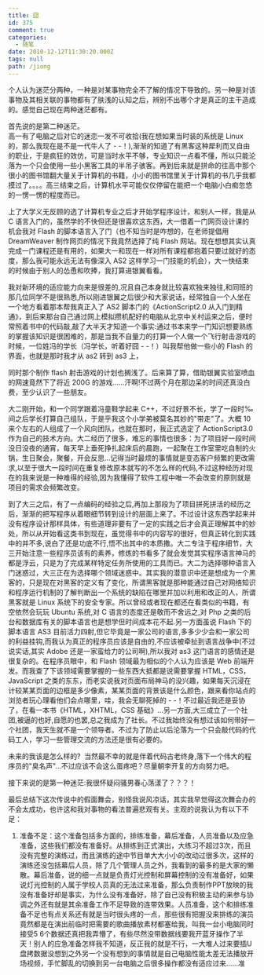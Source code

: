 ```yaml
---
title: 囧
id: 375
comment: true
categories:
  - 随笔
date: 2010-12-12T11:30:20.000Z
tags: null
path: /jiong
---
```


个人认为迷茫分两种，一种是对某事物完全不了解的情况下导致的。另一种是对该事物及其相关联的事物都有了肤浅的认知之后，辨别不出哪个才是真正的主干造成的。感觉自己现在两种迷茫都有。

首先说的是第二种迷茫。  
高一有了电脑之后对它的迷恋一发不可收拾(我在想如果当时装的系统是 Linux 的，那么我现在是不是一代牛人了 - -！),渐渐的知道了有黑客这种犀利而又自由的职业，于是疯狂的效仿，可是当时水平不够，专业知识一点看不懂，所以只能沦落为一个只会使用一些小黑客工具的半吊子骇客。再到后来就是拼命的往高中那个很小的图书馆翻大量关于计算机的书籍，小小的图书馆里关于计算机的书几乎我都摸过了。。。。高三结束之后，计算机水平可能仅仅停留在能把一个电脑小白痴忽悠的一愣一愣的程度而已。

上了大学义无反顾的选了计算机专业之后才开始学程序设计，和别人一样，我是从 C 语言入门的，虽然学的不快但还是很喜欢这东西，大一借着一门网页设计课的机会我对 Flash 的脚本语言入了门（也不知当时是咋想的，在老师提倡用 DreamWeaver 制作网页的情况下我竟然选择了纯 Flash 网站。现在想想其实认真完成一门课程还是有用的，如果大一和现在一样对所有课程都抱着只要过就好的态度，那么我可能永远无法有像深入 AS2 这样学习一门技能的机会），大一快结束的时候由于别人的怂恿和吹捧，我打算进银翼看看。

我对新环境的适应能力向来是很差的,况且自己本身就比较喜欢独来独往,和同班的那几位同学不是很熟悉,所以刚进银翼之后很少和大家说话，经常独自一个人坐在一个地方看着那本帮我真正入了 AS2 脚本门的《ActionScript2.0 从入门到精通》，到后来那台自己通过网上模拟攒机配好的电脑从北京中关村运来之后，便时常照着书中的代码敲,敲了大半天才知道一个事实:通过书本来学一门知识想要熟练的掌握该知识是很困难的，那是当我不自量力的打算一个人做一个飞行射击游戏的时候，一位姓冯的学长（冯学长，听着好囧 - -！）叫我帮他做一些小的 Flash 的界面，也就是那时我才从 as2 转到 as3 上，

 <!--more-->  

同时那个制作 flash 射击游戏的计划也搁浅了。后来算了算，借助银翼实验室喷血的网速竟然下了将近 200G 的游戏……汗啊!不过两个月在那边呆的时间还真没白费，至少认识了一些朋友。

大二刚开始，和一个同学跟着冯童鞋学起来 C++，不过好景不长，学了一段时‰间之后学长打算自己组队，于是乎我这个小学弟被莫名其妙的"带走"了。大概 10 来个左右的人组成了一个风向团队，也就在那时，我正式选定了 ActionScript3.0 作为自己的技术方向。大二经历了很多，难忘的事情也很多：为了项目好一段时间没日没夜的通宵，每天早上垂死挣扎起床后的晨跑，一起聚在工作室里吃自制的火锅，生日聚会，聚餐，开会反思…记得当时最烦的事情就是变态客户频繁的更改需求,以至于很大一段时间在重复修改原本就写的不怎么样的代码,不过这种经历对现在的我来说是一种难得的经验,因为我懂得了软件工程中唯一不会改变的原则就是项目的需求会频繁改变。

到了大三之后，有了一点编码的经验之后,再加上那段为了项目拼死拼活的经历之后，渐渐的把写程序从着眼细节转到设计的层面上来了。不过设计这东西学起来并没有程序设计那样具体，有些道理非要有了一定的实践之后才会真正理解其中的妙处，所以从开始看这类书到现在，虽觉得书中的内容写的很好，但真正转化到实践中的并不多,说白了还是功底不行,悟不出其中的本质撒。大二专注于程序细节，大三开始注意一些程序员该有的素养，修炼的书看多了就会发觉其实程序语言神马的都是浮云，只是为了完成某样特定任务所使用的工具而已。大二为选择哪种语言入门迷惑过，大三正在为选择哪个领域迷惑中。其实我的潜意识中还是想成为一个黑客的，只是现在对黑客的定义有了变化，所谓黑客就是那种能通过自己对网络知识和程序运行机制的了解判断出一个系统的缺陷在哪里并加以利用和改正的人，所谓黑客就是 Linux 系统下的安全专家。所以曾经或者现在都还在看类似的书籍，有空依然会玩玩 Ubuntu 系统,对 C 语言的态度还是敬而不舍远之,对 Php 之类的后台和数据库有关的脚本语言也是想学但时间成本花不起.另一方面虽说 Flash 下的脚本语言 AS3 目前活力四射,但它毕竟是一家公司的语言,多多少少会和一家公司的利益挂钩,而我认为真正的程序员应该是自由的,不应该被牵扯到语言战争中(不过说实话,其实 Adobe 还是一家蛮给力的公司啊),所以我对 as3 这门语言的感情还是很复杂的。在程序员眼中，和 Flash 领域最为相似的个人认为应该是 Web 前端开发。而我查了下该领域需要掌握的一些东西大抵都是说需要掌握 HTML，CSS，JavaScript 之类的东东，而老实说我对页面布局神马的没兴趣，如果每天沉浸在计较某某页面的边框是多少像素，某某页面的背景该是什么颜色，跟来看你站点的浏览者玩心理看他们会点哪里，哇，我会无聊死掉的 - -！不过最近我还是妥协了，在看一本书《HTML，XHTML，CSS 基础》…另一方面,大三成立了一个社团,被逼的也好,自愿的也罢,总之我成为了社长。不过我始终没有想过该如何带好一个社团，我天生就不是一个领导者。不过为了防止以后沦落为一个只会敲代码的代码工人，学习一些管理交流的方法还是很有必要的。

未来的我该是怎么样的?  当然最不幸的就是伴着代码古老终身,落下一个伟大的程序员的"臭名声"…不过应该不会这么蛋疼吧？尽量朝李开复的方向努力吧。

接下来说的是第一种迷茫:我很怀疑闷骚男春心荡漾了？？？！

最后总结下这次传说中的假面舞会，别怪我说风凉话，其实我早觉得这次舞会办的不会太成功，也许这和我对事物的看法普遍悲观有关。主观的说我认为有以下不足：

  <ol>   <li>准备不足：这个准备包括多方面的，排练准备，幕后准备，人员准备以及应急准备，这些我们都没有准备好。从排练到正式演出，大练习不超过3次，而且没有完整的演练过，而且演练的途中节目单大大小小的改动过很多次，这样的演练还没包括幕后人员，除了几个管理人员之外，我看到的最多的是大家的懒散。幕后准备，说的细一点就是负责灯光控制和屏幕控制的没有准备好，如果说灯光控制的人属于学校人员真的无法过来准备，那么负责制作PPT放映的我没有准备好却是事实，为什么没有准备好，除了自己没有积极主动的来参与协调之外还有就是其余准备工作不足导致的连带效果。人员准备，这个和排练准备不足也有点关系还有就是当时很头疼的一点，那些很有把握没来排练的演员竟然都是在演出前临时把需要的歌曲播放素材都塞给我，叫我一台小电脑同时接受5 6个数据还真把我弄懵了，有些尽然没带数据线要我开蓝牙操作了半天！别人的应急准备怎样我不知道，反正我的就是不行，一大堆人过来要插U盘拷数据没想到之外另一个没有想到的事情就是自己电脑性能太差无法播放开场视频，手忙脚乱的切换到另一台电脑之后很多操作都没有适应过来……准
